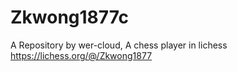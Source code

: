 # Zkwong1877c
A Repository by wer-cloud, A chess player in lichess https://lichess.org/@/Zkwong1877
